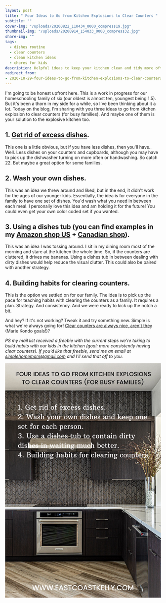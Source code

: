 ```yaml
---
layout: post
title: " Four Ideas to Go from Kitchen Explosions to Clear Counters "
subtitle: ""
cover-img: "/uploads/20200822_110434_0000_compress19.jpg"
thumbnail-img: "/uploads/20200914_154033_0000_compress32.jpg"
share-img: ""
tags:
  - dishes routine
  - clear counters
  - clean kitchen ideas
  - chores for kids
description: Helpful ideas to keep your kitchen clean and tidy more often, even with a busy family.
redirect_from:
- 2020-10-29-four-ideas-to-go-from-kitchen-explosions-to-clear-counters
---
```


I'm going to be honest upfront here. This is a work in progress for our homeschooling family of six (our oldest is almost ten, youngest being 1.5). But it's been a thorn in my side for a while, so I've been thinking about it a lot. Today on the blog, I'm sharing with you three ideas to go from kitchen explosion to clear counters (for busy families). And maybe one of them is your solution to the explosive kitchen too.

## 1. [Get rid of excess dishes](https://www.home-storage-solutions-101.com/declutter-dishes.html).

This one is a little obvious, but if you have less dishes, then you'll have.. Well. Less dishes on your counters and cupboards, although you may have to pick up the dishwasher turning on more often or handwashing. So catch 22. But maybe a great option for some families.

## 2. Wash your own dishes.

This was an idea we threw around and liked, but in the end, it didn't work for the ages of our younger kids. Essentially, the idea is for everyone in the family to have one set of dishes. You'd wash what you need in between each meal. I personally love this idea and am holding it for the future! You could even get your own color coded set if you wanted.

## 3. Using a dishes tub (you can find examples in my [Amazon shop US](http://www.amazon.com/shop/eastcoastkelly) + [Canadian shop](http://www.amazon.ca/shop/eastcoastkelly)).

This was an idea I was tossing around. I sit in my dining room most of the morning and stare at the kitchen the whole time. So, if the counters are cluttered, it drives me bananas. Using a dishes tub in between dealing with dirty dishes would help reduce the visual clutter. This could also be paired with another strategy.

## 4. Building habits for clearing counters.

This is the option we settled on for our family. The idea is to pick up the pace for teaching habits with clearing the counters as a family. It requires a plan. Strategy. And consistency. And we were ready to kick up the notch a bit.

And hey? If it's not working? Tweak it and try something new. Simple is what we're always going for! [Clear counters are always nice, aren't they](https://www.thedailymeal.com/cook/how-to-marie-kondo-your-kitchen) (Marie Kondo goals!)?

_PS my mail list received a freebie with the current steps we're taking to build habits with our kids in the kitchen (goal: more consistently having clear counters). If you'd like that freebie, send me an email at_ [_simplehomemom@gmail.com_](mailto:eastcoastkellyb@gmail.com) _and I'll send that off to you._

![A picture of a kitchen with clear counters.](/uploads/0001-12409819322_20201028_143308_0000.jpg "kitchencounters")

